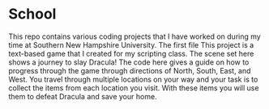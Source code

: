 # School
This repo contains various coding projects that I have worked on during my time at Southern New Hampshire University.
The first file This project is a text-based game that I created for my scripting class. The scene set here shows a journey to slay Dracula! The code here gives a guide on how to progress through the game through directions of North, South, East, and West. You travel through multiple locations on your way and your task is to collect the items from each location you visit. With these items you will use them to defeat Dracula and save your home.
